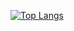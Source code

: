 [![Top Langs](https://github-readme-stats-l23213f2v.vercel.app/api/top-langs/?username=nurgasemetey&hide=html,scss)](https://github.com/anuraghazra/github-readme-stats)

